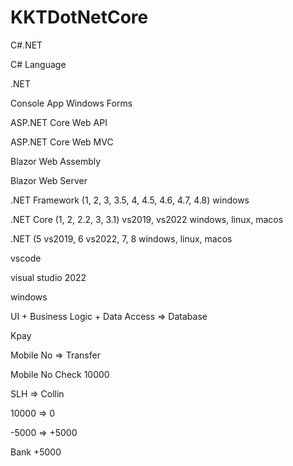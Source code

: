 # KKTDotNetCore

C#.NET

C# Language

.NET

Console App Windows Forms

ASP.NET Core Web API

ASP.NET Core Web MVC

Blazor Web Assembly

Blazor Web Server

.NET Framework (1, 2, 3, 3.5, 4, 4.5, 4.6, 4.7, 4.8) windows

.NET Core (1, 2, 2.2, 3, 3.1) vs2019, vs2022 windows, linux, macos

.NET (5 vs2019, 6 vs2022, 7, 8 windows, linux, macos

vscode

visual studio 2022

windows

UI + Business Logic + Data Access => Database

Kpay

Mobile No => Transfer

Mobile No Check
10000

SLH => Collin

10000 => 0

-5000 => +5000

Bank +5000